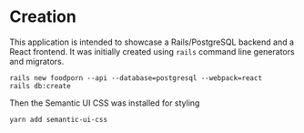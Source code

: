 # Creation

This application is intended to showcase a Rails/PostgreSQL backend and a React frontend.
It was initially created using `rails` command line generators and migrators.

    rails new foodporn --api --database=postgresql --webpack=react
    rails db:create

Then the Semantic UI CSS was installed for styling

    yarn add semantic-ui-css
